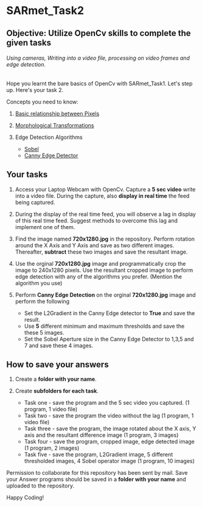 # SARmet_Task2

## Objective: Utilize OpenCv skills to complete the given tasks

###### Using cameras, Writing into a video file, processing on video frames and edge detection. 

Hope you learnt the bare basics of OpenCv with SARmet_Task1. 
Let's step up. Here's your task 2. 

Concepts you need to know: 
1. [Basic relationship between Pixels](https://www.google.com/url?sa=t&rct=j&q=&esrc=s&source=web&cd=16&ved=2ahUKEwi0w57BmPzeAhWKXisKHYKvAD8QFjAPegQIARAC&url=http%3A%2F%2Felearning.uokerbala.edu.iq%2Fmod%2Fresource%2Fview.php%3Fid%3D8510&usg=AOvVaw1KPO-RUI3yTVDuHbkrDtuE)

2. [Morphological Transformations](https://docs.opencv.org/3.4/d9/d61/tutorial_py_morphological_ops.html)  

3. Edge Detection Algorithms
    * [Sobel](https://docs.opencv.org/2.4/doc/tutorials/imgproc/imgtrans/sobel_derivatives/sobel_derivatives.html)
    * [Canny Edge Detector](https://opencv-python-tutroals.readthedocs.io/en/latest/py_tutorials/py_imgproc/py_canny/py_canny.html)
 
## Your tasks

1. Access your Laptop Webcam with OpenCv. Capture a **5 sec video** write into a video file. During the capture, also **display in real time** the feed being captured. 

2. During the display of the real time feed, you will observe a lag in display of this real time feed. Suggest methods to overcome this lag and implement one of them. 

3. Find the image named **720x1280.jpg** in the repository. Perform rotation around the X Axis and Y Axis and save as two different images. Thereafter, **subtract** these two images and save the resultant image.  

4. Use the orginal **720x1280.jpg** image and programmatically crop the image to 240x1280 pixels. Use the resultant cropped image to perform edge detection with any of the algorithms you prefer. (Mention the algorithm you use) 

5. Perform **Canny Edge Detection** on the orginal **720x1280.jpg** image and perform the following

    * Set the L2Gradient in the Canny Edge detector to **True** and save the result.
    * Use **5** different minimum and maximum thresholds and save the these 5 images. 
    * Set the Sobel Aperture size in the Canny Edge Detector to 1,3,5 and 7 and save these 4 images. 

## How to save your answers
1. Create a **folder with your name**.

2. Create **subfolders for each task**.

    * Task one - save the program and the 5 sec video you captured. (1 program, 1 video file)
    * Task two - save the program the video without the lag (1 program, 1 video file) 
    * Task three - save the program, the image rotated about the X axis, Y axis and the resultant difference image (1 program, 3 images)
    * Task four - save the program, cropped image, edge detected image (1 program, 2 images)
    * Task five - save the program, L2Gradient image, 5 different thresholded images, 4 Sobel operator image (1 program, 10 images)
  

Permission to collaborate for this repository has been sent by mail. 
Save your Answer programs should be saved in a **folder with your name** and uploaded to the repository.


Happy Coding!

